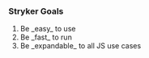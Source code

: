 ### Stryker Goals
1. <!-- .element: class="fragment" --> Be _easy_ to use
1. <!-- .element: class="fragment" --> Be _fast_ to run
1. <!-- .element: class="fragment" --> Be _expandable_ to all JS use cases